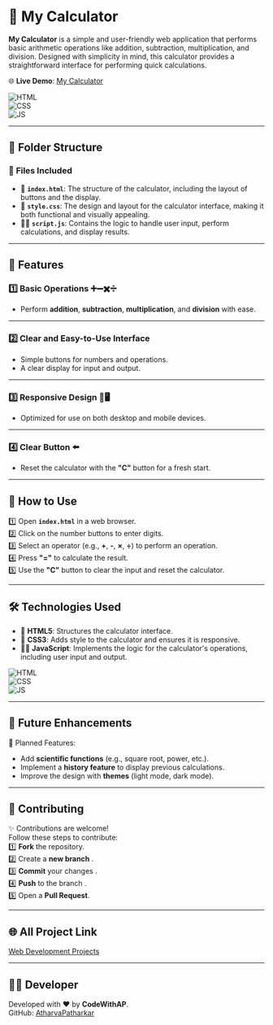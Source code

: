 # 🧮 My Calculator

**My Calculator** is a simple and user-friendly web application that performs basic arithmetic operations like addition, subtraction, multiplication, and division. Designed with simplicity in mind, this calculator provides a straightforward interface for performing quick calculations.

🌐 **Live Demo**: [My Calculator](https://atharvapatharkar.github.io/web-development-projects/My%20Calculator/index.html) 

![HTML](https://img.shields.io/badge/html5%20-%23E34F26.svg?&style=for-the-badge&logo=html5&logoColor=white)  
![CSS](https://img.shields.io/badge/css3%20-%231572B6.svg?&style=for-the-badge&logo=css3&logoColor=white)  
![JS](https://img.shields.io/badge/javascript%20-%23323330.svg?&style=for-the-badge&logo=javascript&logoColor=%23F7DF1E)  

---

## 📂 Folder Structure

### 🔸 **Files Included**
- 📄 **`index.html`**: The structure of the calculator, including the layout of buttons and the display.
- 🎨 **`style.css`**: The design and layout for the calculator interface, making it both functional and visually appealing.
- 🧑‍💻 **`script.js`**: Contains the logic to handle user input, perform calculations, and display results.

---

## 🌟 Features

### 1️⃣ **Basic Operations** ➕➖✖️➗  
   - Perform **addition**, **subtraction**, **multiplication**, and **division** with ease.

---

### 2️⃣ **Clear and Easy-to-Use Interface**  
   - Simple buttons for numbers and operations.  
   - A clear display for input and output.

---

### 3️⃣ **Responsive Design** 📱🖥️  
   - Optimized for use on both desktop and mobile devices.

---

### 4️⃣ **Clear Button** ⬅️  
   - Reset the calculator with the **"C"** button for a fresh start.

---

## 🚀 How to Use

1️⃣ Open **`index.html`** in a web browser.  
2️⃣ Click on the number buttons to enter digits.  
3️⃣ Select an operator (e.g., **+**, **-**, **×**, **÷**) to perform an operation.  
4️⃣ Press **"="** to calculate the result.  
5️⃣ Use the **"C"** button to clear the input and reset the calculator.

---

## 🛠️ Technologies Used

- 📄 **HTML5**: Structures the calculator interface.  
- 🎨 **CSS3**: Adds style to the calculator and ensures it is responsive.  
- 🧑‍💻 **JavaScript**: Implements the logic for the calculator's operations, including user input and output.

![HTML](https://img.shields.io/badge/html5%20-%23E34F26.svg?&style=for-the-badge&logo=html5&logoColor=white)  
![CSS](https://img.shields.io/badge/css3%20-%231572B6.svg?&style=for-the-badge&logo=css3&logoColor=white)  
![JS](https://img.shields.io/badge/javascript%20-%23323330.svg?&style=for-the-badge&logo=javascript&logoColor=%23F7DF1E)  

---

## 🔮 Future Enhancements

📌 Planned Features:  
- Add **scientific functions** (e.g., square root, power, etc.).  
- Implement a **history feature** to display previous calculations.  
- Improve the design with **themes** (light mode, dark mode).

---

## 🤝 Contributing

✨ Contributions are welcome!  
Follow these steps to contribute:  
1️⃣ **Fork** the repository.  
2️⃣ Create a **new branch** .  
3️⃣ **Commit** your changes .  
4️⃣ **Push** to the branch .  
5️⃣ Open a **Pull Request**.

---

## 🌐 All Project Link

[Web Development Projects](https://atharvapatharkar.github.io/web-development-projects/)

---

## 🧑‍💻 Developer

Developed with ❤️ by **CodeWithAP**.  
GitHub: [AtharvaPatharkar](https://github.com/AtharvaPatharkar)
